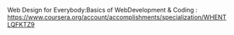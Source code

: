 Web Design for Everybody:Basics of WebDevelopment & Coding : https://www.coursera.org/account/accomplishments/specialization/WHENTLQFKTZ9
